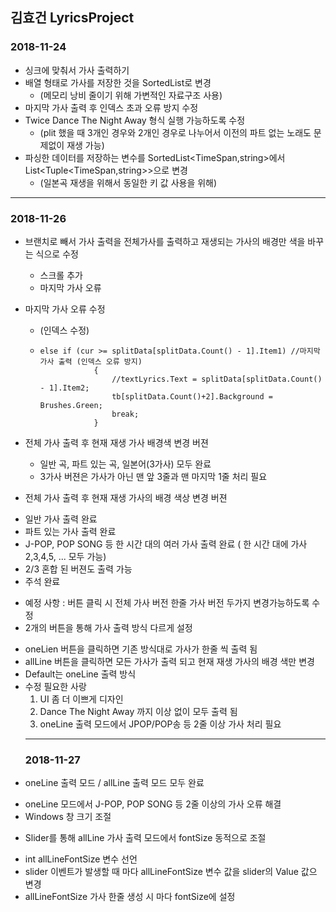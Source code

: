 ## 김효건 LyricsProject
### 2018-11-24
 * 싱크에 맞춰서 가사 출력하기
 * 배열 형태로 가사를 저장한 것을 SortedList로 변경
   - (메모리 낭비 줄이기 위해 가변적인 자료구조 사용)
 * 마지막 가사 출력 후 인덱스 초과 오류 방지 수정
 * Twice Dance The Night Away 형식 실행 가능하도록 수정
   - (plit 했을 때 3개인 경우와 2개인 경우로 나누어서 이전의 파트 없는 노래도 문제없이 재생 가능)
 * 파싱한 데이터를 저장하는 변수를 SortedList<TimeSpan,string>에서 List<Tuple<TimeSpan,string>>으로 변경
   - (일본곡 재생을 위해서 동일한 키 값 사용을 위해)
-------------------------------------------------------------------------------------
 ### 2018-11-26
  * 브랜치로 빼서 가사 출력을 전체가사를 출력하고 재생되는 가사의 배경만 색을 바꾸는 식으로 수정
    - 스크롤 추가 
    - 마지막 가사 오류
  * 마지막 가사 오류 수정
    - (인덱스 수정)
    - ~~~
      else if (cur >= splitData[splitData.Count() - 1].Item1) //마지막 가사 출력 (인덱스 오류 방지)
                  {
                      //textLyrics.Text = splitData[splitData.Count() - 1].Item2;
                      tb[splitData.Count()+2].Background = Brushes.Green;
                      break;
                  }
      ~~~
  * 전체 가사 출력 후 현재 재생 가사 배경색 변경 버젼
    - 일반 곡, 파트 있는 곡, 일본어(3가사) 모두 완료
    - 3가사 버젼은 가사가 아닌 맨 앞 3줄과 맨 마지막 1줄 처리 필요
    
  * 전체 가사 출력 후 현재 재생 가사의 배경 색상 변경 버젼
   - 일반 가사 출력 완료
   - 파트 있는 가사 출력 완료
   - J-POP, POP SONG 등 한 시간 대의 여러 가사 출력 완료 ( 한 시간 대에 가사 2,3,4,5, ... 모두 가능)
   - 2/3 혼합 된 버젼도 출력 가능
   - 주석 완료
  * 예정 사항 : 버튼 클릭 시 전체 가사 버전 한줄 가사 버전 두가지 변경가능하도록 수정
  * 2개의 버튼을 통해 가사 출력 방식 다르게 설정
   - oneLien 버튼을 클릭하면 기존 방식대로 가사가 한줄 씩 출력 됨
   - allLine 버튼을 클릭하면 모든 가사가 출력 되고 현재 재생 가사의 배경 색만 변경
   - Default는 oneLine 출력 방식
   - 수정 필요한 사랑 
     1. UI 좀 더 이쁘게 디자인
     2. Dance The Night Away 까지 이상 없이 모두 출력 됨
     3. oneLine 출력 모드에서 JPOP/POP송 등 2줄 이상 가사 처리 필요
     -------------------------------------------------------------------------------------
      ### 2018-11-27
  * oneLine 출력 모드 / allLine 출력 모드 모두 완료
   - oneLine 모드에서 J-POP, POP SONG 등 2줄 이상의 가사 오류 해결
   - Windows 창 크기 조절
  * Slider를 통해 allLine 가사 출력 모드에서 fontSize 동적으로 조절
   - int allLineFontSize 변수 선언 
   - slider 이벤트가 발생할 때 마다 allLineFontSize 변수 값을 slider의 Value 값으 변경
   - allLineFontSize 가사 한줄 생성 시 마다 fontSize에 설정
